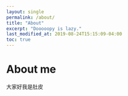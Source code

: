 ```yaml
---
layout: single
permalink: /about/
title: "About"
excerpt: "Dooooopy is lazy."
last_modified_at: 2019-08-24T15:15:09-04:00
toc: true
---
```


# About me
大家好我是肚皮
